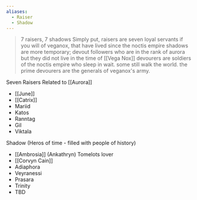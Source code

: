 ```yaml
---
aliases:
  - Raiser
  - Shadow
---
```

>7 raisers, 7 shadows Simply put, raisers are seven loyal servants if you will of veganox, that have lived since the noctis empire shadows are more temporary; devout followers who are in the rank of aurora but they did not live in the time of [[Vega Nox]] devourers are soldiers of the noctis empire who sleep in wait. some still walk the world. the prime devourers are the generals of veganox's army.

Seven Raisers
Related to [[Aurora]]
- [[June]]
- [[Catrix]]
- Mariid
- Katos
- Ranntag
- Gil
- Viktala

Shadow (Heros of time - filled with people of history)
- [[Ambrosia]] (Ankathryn) Tomelots lover 
- [[Corvyn Cain]]
- Adiaphora
- Veyranessi
- Prasara
- Trinity
- TBD